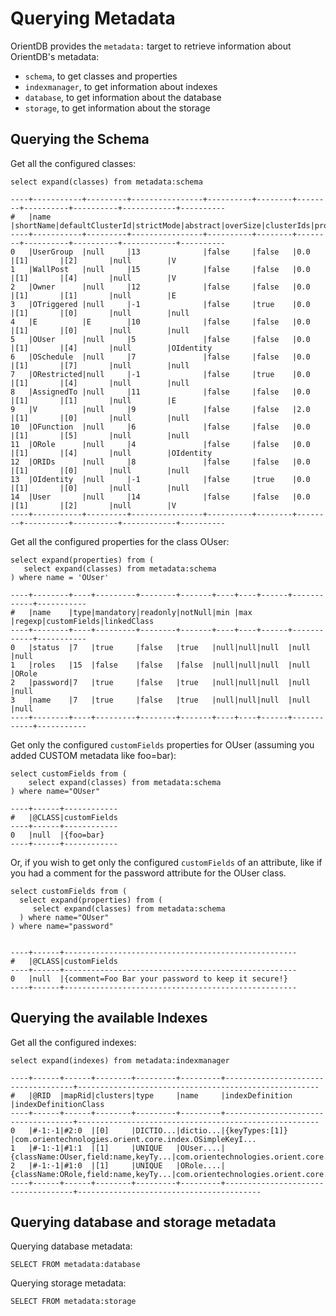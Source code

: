 <!--email_off-->

# Querying Metadata

OrientDB provides the `metadata:` target to retrieve information about OrientDB's metadata:
- `schema`, to get classes and properties
- `indexmanager`, to get information about indexes
- `database`, to get information about the database
- `storage`, to get information about the storage

## Querying the Schema

Get all the configured classes:

```
select expand(classes) from metadata:schema

----+-----------+---------+----------------+----------+--------+--------+----------+----------+------------+----------
#   |name       |shortName|defaultClusterId|strictMode|abstract|overSize|clusterIds|properties|customFields|superClass
----+-----------+---------+----------------+----------+--------+--------+----------+----------+------------+----------
0   |UserGroup  |null     |13              |false     |false   |0.0     |[1]       |[2]       |null        |V
1   |WallPost   |null     |15              |false     |false   |0.0     |[1]       |[4]       |null        |V
2   |Owner      |null     |12              |false     |false   |0.0     |[1]       |[1]       |null        |E
3   |OTriggered |null     |-1              |false     |true    |0.0     |[1]       |[0]       |null        |null
4   |E          |E        |10              |false     |false   |0.0     |[1]       |[0]       |null        |null
5   |OUser      |null     |5               |false     |false   |0.0     |[1]       |[4]       |null        |OIdentity
6   |OSchedule  |null     |7               |false     |false   |0.0     |[1]       |[7]       |null        |null
7   |ORestricted|null     |-1              |false     |true    |0.0     |[1]       |[4]       |null        |null
8   |AssignedTo |null     |11              |false     |false   |0.0     |[1]       |[1]       |null        |E
9   |V          |null     |9               |false     |false   |2.0     |[1]       |[0]       |null        |null
10  |OFunction  |null     |6               |false     |false   |0.0     |[1]       |[5]       |null        |null
11  |ORole      |null     |4               |false     |false   |0.0     |[1]       |[4]       |null        |OIdentity
12  |ORIDs      |null     |8               |false     |false   |0.0     |[1]       |[0]       |null        |null
13  |OIdentity  |null     |-1              |false     |true    |0.0     |[1]       |[0]       |null        |null
14  |User       |null     |14              |false     |false   |0.0     |[1]       |[2]       |null        |V
----+-----------+---------+----------------+----------+--------+--------+----------+----------+------------+----------
```

Get all the configured properties for the class OUser:

```
select expand(properties) from (
   select expand(classes) from metadata:schema
) where name = 'OUser'

----+--------+----+---------+--------+-------+----+----+------+------------+-----------
#   |name    |type|mandatory|readonly|notNull|min |max |regexp|customFields|linkedClass
----+--------+----+---------+--------+-------+----+----+------+------------+-----------
0   |status  |7   |true     |false   |true   |null|null|null  |null        |null
1   |roles   |15  |false    |false   |false  |null|null|null  |null        |ORole
2   |password|7   |true     |false   |true   |null|null|null  |null        |null
3   |name    |7   |true     |false   |true   |null|null|null  |null        |null
----+--------+----+---------+--------+-------+----+----+------+------------+-----------
```

Get only the configured `customFields` properties for OUser (assuming you added CUSTOM metadata like foo=bar):

```
select customFields from (
    select expand(classes) from metadata:schema 
) where name="OUser"

----+------+------------
#   |@CLASS|customFields
----+------+------------
0   |null  |{foo=bar}
----+------+------------
```

Or, if you wish to get only the configured `customFields`  of an attribute, like if you had a comment for the password attribute for the OUser class. 

```
select customFields from (
  select expand(properties) from (
     select expand(classes) from metadata:schema 
  ) where name="OUser"
) where name="password"


----+------+----------------------------------------------------
#   |@CLASS|customFields
----+------+----------------------------------------------------
0   |null  |{comment=Foo Bar your password to keep it secure!}
----+------+----------------------------------------------------

```

## Querying the available Indexes

Get all the configured indexes:

```
select expand(indexes) from metadata:indexmanager

----+------+------+--------+---------+---------+------------------------------------+------------------------------------------------------
#   |@RID  |mapRid|clusters|type     |name     |indexDefinition                     |indexDefinitionClass
----+------+------+--------+---------+---------+------------------------------------+------------------------------------------------------
0   |#-1:-1|#2:0  |[0]     |DICTIO...|dictio...|{keyTypes:[1]}                      |com.orientechnologies.orient.core.index.OSimpleKeyI...
1   |#-1:-1|#1:1  |[1]     |UNIQUE   |OUser....|{className:OUser,field:name,keyTy...|com.orientechnologies.orient.core.index.OPropertyIn...
2   |#-1:-1|#1:0  |[1]     |UNIQUE   |ORole....|{className:ORole,field:name,keyTy...|com.orientechnologies.orient.core.index.OPropertyIn...
----+------+------+--------+---------+---------+------------------------------------+-----------------------------------------
```

## Querying database and storage metadata

Querying database metadata:

```
SELECT FROM metadata:database
```


Querying storage metadata:

```
SELECT FROM metadata:storage
```


<!--/email_off-->
